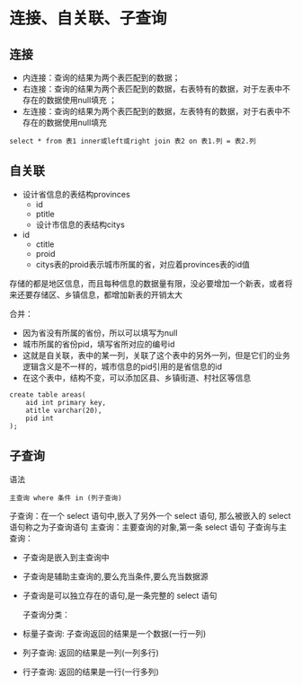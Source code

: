 # 连接、自关联、子查询

## 连接

* 内连接：查询的结果为两个表匹配到的数据；
* 右连接：查询的结果为两个表匹配到的数据，右表特有的数据，对于左表中不存在的数据使用null填充 ；
* 左连接：查询的结果为两个表匹配到的数据，左表特有的数据，对于右表中不存在的数据使用null填充

```text
select * from 表1 inner或left或right join 表2 on 表1.列 = 表2.列
```

## 自关联

* 设计省信息的表结构provinces
  * id
  * ptitle
  * 设计市信息的表结构citys
* id
  * ctitle
  * proid
  * citys表的proid表示城市所属的省，对应着provinces表的id值

存储的都是地区信息，而且每种信息的数据量有限，没必要增加一个新表，或者将来还要存储区、乡镇信息，都增加新表的开销太大

合并：

* 因为省没有所属的省份，所以可以填写为null
* 城市所属的省份pid，填写省所对应的编号id
* 这就是自关联，表中的某一列，关联了这个表中的另外一列，但是它们的业务逻辑含义是不一样的，城市信息的pid引用的是省信息的id
* 在这个表中，结构不变，可以添加区县、乡镇街道、村社区等信息

```text
create table areas(
    aid int primary key,
    atitle varchar(20),
    pid int
);
```

## 子查询

语法

```text
主查询 where 条件 in (列子查询)
```

子查询：在一个 select 语句中,嵌入了另外一个 select 语句, 那么被嵌入的 select 语句称之为子查询语句 主查询：主要查询的对象,第一条 select 语句 子查询与主查询：

* 子查询是嵌入到主查询中
* 子查询是辅助主查询的,要么充当条件,要么充当数据源
* 子查询是可以独立存在的语句,是一条完整的 select 语句

  子查询分类：

* 标量子查询: 子查询返回的结果是一个数据\(一行一列\)
* 列子查询: 返回的结果是一列\(一列多行\)
* 行子查询: 返回的结果是一行\(一行多列\)

